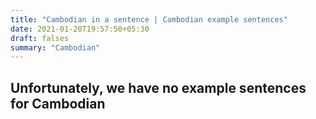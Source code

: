 ```yaml
---
title: "Cambodian in a sentence | Cambodian example sentences"
date: 2021-01-20T19:57:50+05:30
draft: falses
summary: "Cambodian"
---
```

## Unfortunately, we have no example sentences for Cambodian                 
